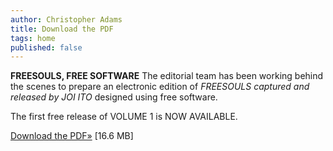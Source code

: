 ```yaml
---
author: Christopher Adams
title: Download the PDF
tags: home
published: false
---
```


<strong>FREESOULS, FREE SOFTWARE</strong> The editorial team has been working behind the scenes to prepare an electronic edition of <em>FREESOULS captured and released by JOI ITO</em> designed using free software.

The first free release of VOLUME 1 is NOW AVAILABLE.

<a href="http://freesouls.cc/thebooks/FREESOULS-1.0.pdf">Download the PDF&raquo;</a> [16.6 MB]

